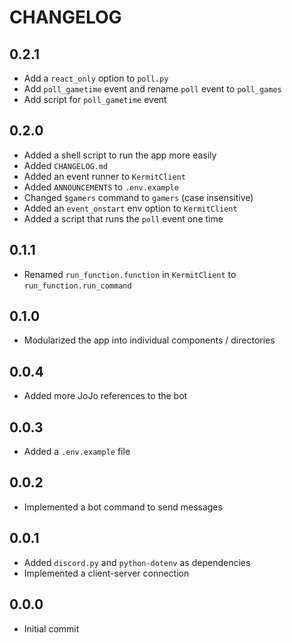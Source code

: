 # CHANGELOG

## 0.2.1
- Add a `react_only` option to `poll.py`
- Add `poll_gametime` event and rename `poll` event to `poll_games`
- Add script for `poll_gametime` event

## 0.2.0
- Added a shell script to run the app more easily
- Added `CHANGELOG.md`
- Added an event runner to `KermitClient`
- Added `ANNOUNCEMENTS` to `.env.example`
- Changed `$gamers` command to `gamers` (case insensitive)
- Added an `event_onstart` env option to `KermitClient`
- Added a script that runs the `poll` event one time

## 0.1.1
- Renamed `run_function.function` in `KermitClient` to `run_function.run_command`

## 0.1.0
- Modularized the app into individual components / directories

## 0.0.4
- Added more JoJo references to the bot

## 0.0.3
- Added a `.env.example` file

## 0.0.2
- Implemented a bot command to send messages

## 0.0.1
- Added `discord.py` and `python-dotenv` as dependencies
- Implemented a client-server connection

## 0.0.0
- Initial commit
